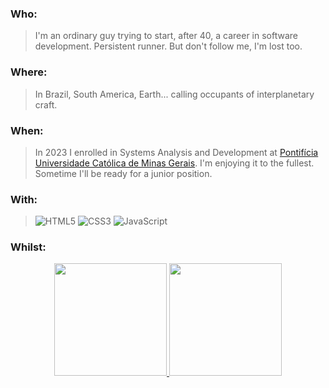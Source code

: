 ### Who:

> I'm an ordinary guy trying to start, after 40, a career in software development. Persistent runner. But don't follow me, I'm lost too.

### Where:

> In Brazil, South America, Earth... calling occupants of interplanetary craft.

### When:

> In 2023 I enrolled in Systems Analysis and Development at [Pontifícia Universidade Católica de Minas Gerais](https://www.pucminas.br/). I'm enjoying it to the fullest. Sometime I'll be ready for a junior position.

### With:
> ![HTML5](https://img.shields.io/badge/html5-%23E34F26.svg?style=for-the-badge&logo=html5&logoColor=white) ![CSS3](https://img.shields.io/badge/css3-%231572B6.svg?style=for-the-badge&logo=css3&logoColor=white) ![JavaScript](https://img.shields.io/badge/javascript-%23323330.svg?style=for-the-badge&logo=javascript&logoColor=%23F7DF1E)

### Whilst:

<p align="center">
<a href="https://github.com/golemos">
  <img height="180em" src="https://github-readme-stats.vercel.app/api?username=golemos&show_icons=true&theme=github_dark&include_all_commits=true&count_private=true"/>
  <img height="180em" src="https://github-readme-stats.vercel.app/api/top-langs/?username=agolemos&theme=github_dark"/>
</a>
</p>
